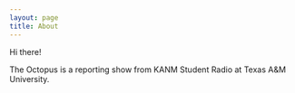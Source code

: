 ```yaml
---
layout: page
title: About
---
```


Hi there!

The Octopus is a reporting show from KANM Student Radio at Texas A&amp;M University.